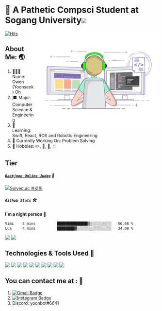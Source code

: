 # 🤪 A Pathetic Compsci Student at Sogang University<img src="https://media.giphy.com/media/hvRJCLFzcasrR4ia7z/giphy.gif" width="25px">

<img align="right" alt="GIF" src=https://github.com/yoonBot/yoonBot/blob/main/coding.gif width="408" height="318" />

[![Hits](https://hits.seeyoufarm.com/api/count/incr/badge.svg?url=https%3A%2F%2Fgithub.com%2Fyoonbot8&count_bg=%2379C83D&title_bg=%23555555&icon=&icon_color=%23E7E7E7&title=hits&edge_flat=false)](https://hits.seeyoufarm.com)

## About Me: :earth_asia:

1. 👨🏻‍💻 Name: Owen (Yoonseok) Oh 
2. 🎓 Major: Computer Science & Engineering
3. :seedling: Learning: Swift, React, ROS and Robotic Engineering
4. 🦾 Currently Working On: Problem Solving
5. 🎲 Hobbies: :pencil2:, :tennis:, :violin:, 🃏

## Tier

##### **[`Baekjoon Online Judge`](https://www.acmicpc.net/user/yoonbot)** :brain:

[![Solved.ac
프로필](http://mazassumnida.wtf/api/v2/generate_badge?boj=yoonbot)](https://solved.ac/yoonbot)

##### **`Github Stats`** 🛠️

**I'm a night person 🌙**
<!--START_SECTION:waka-->
```text
VimL    8 mins          ██████████████▒░░░░░░░░░░   56.68 % 
Lua     4 mins          ████████▓░░░░░░░░░░░░░░░░   34.08 % 
```
<!--END_SECTION:waka-->

<p>
  <img height="180em" src="https://github-readme-stats.vercel.app/api?username=yoonBot&show_icons=true&hide_border=true&&count_private=true&include_all_commits=true&theme=tokyonight" />
  <img height="180em" src="https://github-readme-stats.vercel.app/api/top-langs/?username=yoonBot&exclude_rep=KNN-Image-Classification&show_icons=true&hide_border=true&layout=compact&langs_count=8&theme=tokyonight" />
</p>
                          

## Technologies & Tools Used :wrench:
![](https://img.shields.io/badge/OS-Linux-informational?style=flat&logo=<LOGO_NAME>&logoColor=white&color=2bbc8a)
![](https://img.shields.io/badge/OS-MacOS-informational?style=flat&logo=<LOGO_NAME>&logoColor=white&color=2bbc8a)
![](https://img.shields.io/badge/OS-ROS-informational?style=flat&logo=<LOGO_NAME>&logoColor=white&color=2bbc8a)
![](https://img.shields.io/badge/OS-Windows-informational?style=flat&logo=<LOGO_NAME>&logoColor=white&color=2bbc8a)
![](https://img.shields.io/badge/OS-Linux-informational?style=flat&logo=<LOGO_NAME>&logoColor=white&color=2bbc8a)
![](https://img.shields.io/badge/Editor-Eclipse-informational?style=flat&logo=<LOGO_NAME>&logoColor=white&color=2bbc8a)
![](https://img.shields.io/badge/Editor-Atom-informational?style=flat&logo=<LOGO_NAME>&logoColor=white&color=2bbc8a)
![](https://img.shields.io/badge/Editor-VSCode-informational?style=flat&logo=<LOGO_NAME>&logoColor=white&color=2bbc8a)
![](https://img.shields.io/badge/Shell-Bash-informational?style=flat&logo=<LOGO_NAME>&logoColor=white&color=2bbc8a)
![](https://img.shields.io/badge/Shell-ZSH-informational?style=flat&logo=<LOGO_NAME>&logoColor=white&color=2bbc8a)

## You can contact me at : :santa: 

1. [![Gmail Badge](https://img.shields.io/badge/-yoon.ohbot@gmail.com-red?style=flat-square&labelColor=red&logo=Gmail&logoColor=white&link=,ailto:yoon.ohbot@gmail.com)](mailto:yoon.ohbot@gmail.com)
2. [![Instagram Badge](https://img.shields.io/badge/-@yoon_bot-ff1493?style=flat-square&labelColor=ff1493&logo=instagram&logoColor=white&link=https://instagram.com/yoon_bot)](https://instagram.com/yoon_bot)
3. Discord: yoonbot#6641

